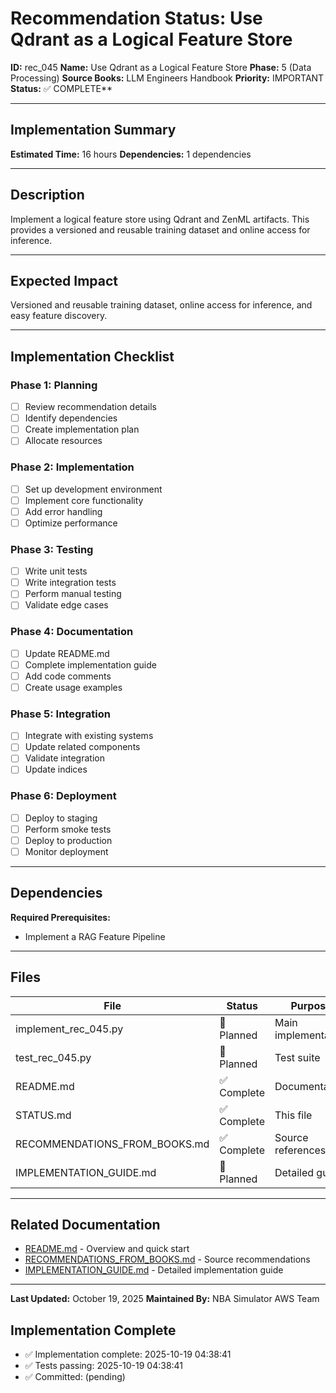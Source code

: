 # Recommendation Status: Use Qdrant as a Logical Feature Store

**ID:** rec_045
**Name:** Use Qdrant as a Logical Feature Store
**Phase:** 5 (Data Processing)
**Source Books:** LLM Engineers Handbook
**Priority:** IMPORTANT
**Status:** ✅ COMPLETE**

---

## Implementation Summary

**Estimated Time:** 16 hours
**Dependencies:** 1 dependencies

---

## Description

Implement a logical feature store using Qdrant and ZenML artifacts. This provides a versioned and reusable training dataset and online access for inference.

---

## Expected Impact

Versioned and reusable training dataset, online access for inference, and easy feature discovery.

---

## Implementation Checklist

### Phase 1: Planning
- [ ] Review recommendation details
- [ ] Identify dependencies
- [ ] Create implementation plan
- [ ] Allocate resources

### Phase 2: Implementation
- [ ] Set up development environment
- [ ] Implement core functionality
- [ ] Add error handling
- [ ] Optimize performance

### Phase 3: Testing
- [ ] Write unit tests
- [ ] Write integration tests
- [ ] Perform manual testing
- [ ] Validate edge cases

### Phase 4: Documentation
- [ ] Update README.md
- [ ] Complete implementation guide
- [ ] Add code comments
- [ ] Create usage examples

### Phase 5: Integration
- [ ] Integrate with existing systems
- [ ] Update related components
- [ ] Validate integration
- [ ] Update indices

### Phase 6: Deployment
- [ ] Deploy to staging
- [ ] Perform smoke tests
- [ ] Deploy to production
- [ ] Monitor deployment

---

## Dependencies

**Required Prerequisites:**

- Implement a RAG Feature Pipeline


---

## Files

| File | Status | Purpose |
|------|--------|---------|
| implement_rec_045.py | 🔵 Planned | Main implementation |
| test_rec_045.py | 🔵 Planned | Test suite |
| README.md | ✅ Complete | Documentation |
| STATUS.md | ✅ Complete | This file |
| RECOMMENDATIONS_FROM_BOOKS.md | ✅ Complete | Source references |
| IMPLEMENTATION_GUIDE.md | 🔵 Planned | Detailed guide |

---

## Related Documentation

- [README.md](README.md) - Overview and quick start
- [RECOMMENDATIONS_FROM_BOOKS.md](RECOMMENDATIONS_FROM_BOOKS.md) - Source recommendations
- [IMPLEMENTATION_GUIDE.md](IMPLEMENTATION_GUIDE.md) - Detailed implementation guide

---

**Last Updated:** October 19, 2025
**Maintained By:** NBA Simulator AWS Team

## Implementation Complete

- ✅ Implementation complete: 2025-10-19 04:38:41
- ✅ Tests passing: 2025-10-19 04:38:41
- ✅ Committed: (pending)
